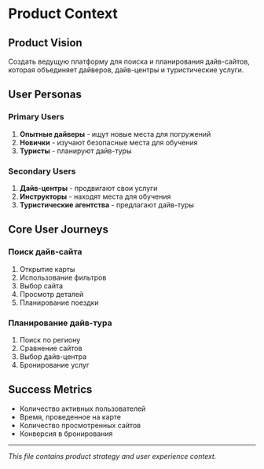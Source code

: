 # Product Context

## Product Vision

Создать ведущую платформу для поиска и планирования дайв-сайтов, которая объединяет дайверов, дайв-центры и туристические услуги.

## User Personas

### Primary Users

1. **Опытные дайверы** - ищут новые места для погружений
2. **Новички** - изучают безопасные места для обучения
3. **Туристы** - планируют дайв-туры

### Secondary Users

1. **Дайв-центры** - продвигают свои услуги
2. **Инструкторы** - находят места для обучения
3. **Туристические агентства** - предлагают дайв-туры

## Core User Journeys

### Поиск дайв-сайта

1. Открытие карты
2. Использование фильтров
3. Выбор сайта
4. Просмотр деталей
5. Планирование поездки

### Планирование дайв-тура

1. Поиск по региону
2. Сравнение сайтов
3. Выбор дайв-центра
4. Бронирование услуг

## Success Metrics

- Количество активных пользователей
- Время, проведенное на карте
- Количество просмотренных сайтов
- Конверсия в бронирования

---

_This file contains product strategy and user experience context._
